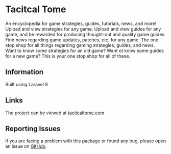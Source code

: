 # Tacitcal Tome
An encyclopedia for game strategies, guides, tutorials, news, and more! Upload and view strategies for any game. Upload and view guides for any game, and be rewarded for producing thought-out and quality game guides. Find news regarding game updates, patches, etc. for any game. The one stop shop for all things regarding gaming strategies, guides, and news. Want to know some strategies for an old game? Want ot know some guides for a new game? This is your one stop shop for all of these.

## Information
Built using Laravel 8

## Links
The project can be viewed at [tacticaltome.com](https://www.tacticaltome.com)

## Reporting Issues
If you are facing a problem with this package or found any bug, please open an issue on [GitHub](https://github.com/TacticalTome/TacticalTome/issues).